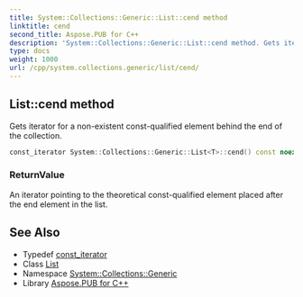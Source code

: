 ```yaml
---
title: System::Collections::Generic::List::cend method
linktitle: cend
second_title: Aspose.PUB for C++
description: 'System::Collections::Generic::List::cend method. Gets iterator for a non-existent const-qualified element behind the end of the collection in C++.'
type: docs
weight: 1000
url: /cpp/system.collections.generic/list/cend/
---
```

## List::cend method


Gets iterator for a non-existent const-qualified element behind the end of the collection.

```cpp
const_iterator System::Collections::Generic::List<T>::cend() const noexcept
```


### ReturnValue

An iterator pointing to the theoretical const-qualified element placed after the end element in the list.

## See Also

* Typedef [const_iterator](../const_iterator/)
* Class [List](../)
* Namespace [System::Collections::Generic](../../)
* Library [Aspose.PUB for C++](../../../)
